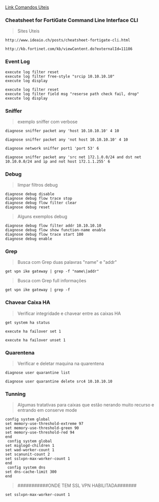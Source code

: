 [Link Comandos Uteis](https://github.com/adrianomenegassi/Fortinet/pull/2/commits/61df68f97b8a27feb42d15349ff82254c196b0d6)

### Cheatsheet for FortiGate Command Line Interface CLI
 > Sites Uteis
```
http://www.ideaio.ch/posts/cheatsheet-fortigate-cli.html
```
```
http://kb.fortinet.com/kb/viewContent.do?externalId=11186
```

### Event Log
``` 
execute log filter reset
execute log filter free-style "srcip 10.10.10.10"
execute log display
```
```
execute log filter reset
execute log filter field msg "reserse path check fail, drop"
execute log display
```
### Sniffer
> exemplo sniffer com verbose
```
diagnose sniffer packet any 'host 10.10.10.10' 4 10
```
```
diagnose sniffer packet any 'not host 10.10.10.10' 4 10
```
```
diagnose network sniffer port1 'port 53' 6
```
```
diagnose sniffer packet any 'src net 172.1.0.0/24 and dst net 10.10.0.0/24 and ip and not host 172.1.1.255' 6
```
### Debug
> limpar filtros debug
```
diagnose debug disable
diagnose debug flow trace stop
diagnose debug flow filter clear
diagnose debug reset
```
> Alguns exemplos debug
```
diagnose debug flow filter addr 10.10.10.10
diagnose debug flow show function-name enable
diagnose debug flow trace start 100
diagnose debug enable
```
### Grep
> Busca com Grep duas palavras "name" e "addr"
```
get vpn ike gateway | grep -f "name\|addr"

```
> Busca com Grep full informações
```
get vpn ike gateway | grep -f
```
### Chavear Caixa HA
> Verificar integridade e chavear entre as caixas HA
```
get system ha status
```
```
execute ha failover set 1
```
```
execute ha failover unset 1
```
### Quarentena
> Verificar e deletar maquina na quarentena
```
diagnose user quarantine list
```
```
diagnose user quarantine delete src4 10.10.10.10
```

### Tunning
> Algumas tratativas para caixas que estão nerando muito recurso e entrando em conserve mode
```
config system global
set memory-use-threshold-extreme 97
set memory-use-threshold-green 90
set memory-use-threshold-red 94
end
 config system global
set miglogd-children 1
set wad-worker-count 1
set scanunit-count 2
set sslvpn-max-worker-count 1
end
 config system dns
set dns-cache-limit 300
end
 ```
> ###########ONDE TEM SSL VPN HABILITADA#######
```
set sslvpn-max-worker-count 1 
```

